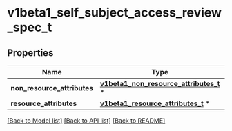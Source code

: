 # v1beta1_self_subject_access_review_spec_t

## Properties
Name | Type | Description | Notes
------------ | ------------- | ------------- | -------------
**non_resource_attributes** | [**v1beta1_non_resource_attributes_t**](v1beta1_non_resource_attributes.md) \* |  | [optional] 
**resource_attributes** | [**v1beta1_resource_attributes_t**](v1beta1_resource_attributes.md) \* |  | [optional] 

[[Back to Model list]](../README.md#documentation-for-models) [[Back to API list]](../README.md#documentation-for-api-endpoints) [[Back to README]](../README.md)


